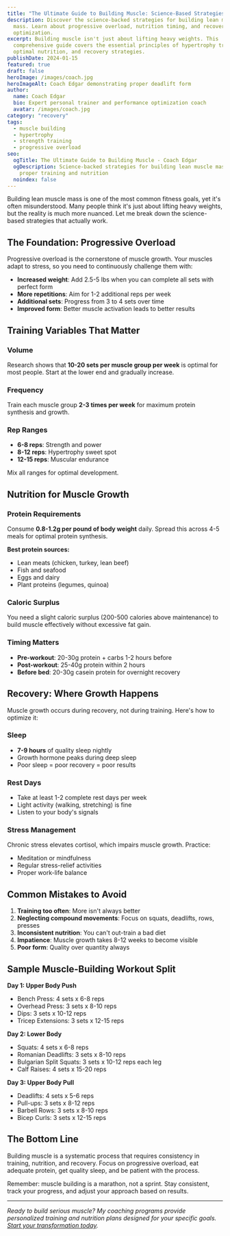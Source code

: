 ```yaml
---
title: "The Ultimate Guide to Building Muscle: Science-Based Strategies"
description: Discover the science-backed strategies for building lean muscle
  mass. Learn about progressive overload, nutrition timing, and recovery
  optimization.
excerpt: Building muscle isn't just about lifting heavy weights. This
  comprehensive guide covers the essential principles of hypertrophy training,
  optimal nutrition, and recovery strategies.
publishDate: 2024-01-15
featured: true
draft: false
heroImage: /images/coach.jpg
heroImageAlt: Coach Edgar demonstrating proper deadlift form
author:
  name: Coach Edgar
  bio: Expert personal trainer and performance optimization coach
  avatar: /images/coach.jpg
category: "recovery"
tags:
  - muscle building
  - hypertrophy
  - strength training
  - progressive overload
seo:
  ogTitle: The Ultimate Guide to Building Muscle - Coach Edgar
  ogDescription: Science-backed strategies for building lean muscle mass with
    proper training and nutrition
  noindex: false
---
```

Building lean muscle mass is one of the most common fitness goals, yet it's often misunderstood. Many people think it's just about lifting heavy weights, but the reality is much more nuanced. Let me break down the science-based strategies that actually work.

## The Foundation: Progressive Overload

Progressive overload is the cornerstone of muscle growth. Your muscles adapt to stress, so you need to continuously challenge them with:

*   **Increased weight**: Add 2.5-5 lbs when you can complete all sets with perfect form
*   **More repetitions**: Aim for 1-2 additional reps per week
*   **Additional sets**: Progress from 3 to 4 sets over time
*   **Improved form**: Better muscle activation leads to better results

## Training Variables That Matter

### Volume

Research shows that **10-20 sets per muscle group per week** is optimal for most people. Start at the lower end and gradually increase.

### Frequency

Train each muscle group **2-3 times per week** for maximum protein synthesis and growth.

### Rep Ranges

*   **6-8 reps**: Strength and power
*   **8-12 reps**: Hypertrophy sweet spot
*   **12-15 reps**: Muscular endurance

Mix all ranges for optimal development.

## Nutrition for Muscle Growth

### Protein Requirements

Consume **0.8-1.2g per pound of body weight** daily. Spread this across 4-5 meals for optimal protein synthesis.

**Best protein sources:**

*   Lean meats (chicken, turkey, lean beef)
*   Fish and seafood
*   Eggs and dairy
*   Plant proteins (legumes, quinoa)

### Caloric Surplus

You need a slight caloric surplus (200-500 calories above maintenance) to build muscle effectively without excessive fat gain.

### Timing Matters

*   **Pre-workout**: 20-30g protein + carbs 1-2 hours before
*   **Post-workout**: 25-40g protein within 2 hours
*   **Before bed**: 20-30g casein protein for overnight recovery

## Recovery: Where Growth Happens

Muscle growth occurs during recovery, not during training. Here's how to optimize it:

### Sleep

*   **7-9 hours** of quality sleep nightly
*   Growth hormone peaks during deep sleep
*   Poor sleep = poor recovery = poor results

### Rest Days

*   Take at least 1-2 complete rest days per week
*   Light activity (walking, stretching) is fine
*   Listen to your body's signals

### Stress Management

Chronic stress elevates cortisol, which impairs muscle growth. Practice:

*   Meditation or mindfulness
*   Regular stress-relief activities
*   Proper work-life balance

## Common Mistakes to Avoid

1.  **Training too often**: More isn't always better
2.  **Neglecting compound movements**: Focus on squats, deadlifts, rows, presses
3.  **Inconsistent nutrition**: You can't out-train a bad diet
4.  **Impatience**: Muscle growth takes 8-12 weeks to become visible
5.  **Poor form**: Quality over quantity always

## Sample Muscle-Building Workout Split

**Day 1: Upper Body Push**

*   Bench Press: 4 sets x 6-8 reps
*   Overhead Press: 3 sets x 8-10 reps
*   Dips: 3 sets x 10-12 reps
*   Tricep Extensions: 3 sets x 12-15 reps

**Day 2: Lower Body**

*   Squats: 4 sets x 6-8 reps
*   Romanian Deadlifts: 3 sets x 8-10 reps
*   Bulgarian Split Squats: 3 sets x 10-12 reps each leg
*   Calf Raises: 4 sets x 15-20 reps

**Day 3: Upper Body Pull**

*   Deadlifts: 4 sets x 5-6 reps
*   Pull-ups: 3 sets x 8-12 reps
*   Barbell Rows: 3 sets x 8-10 reps
*   Bicep Curls: 3 sets x 12-15 reps

## The Bottom Line

Building muscle is a systematic process that requires consistency in training, nutrition, and recovery. Focus on progressive overload, eat adequate protein, get quality sleep, and be patient with the process.

Remember: muscle building is a marathon, not a sprint. Stay consistent, track your progress, and adjust your approach based on results.

* * *

_Ready to build serious muscle? My coaching programs provide personalized training and nutrition plans designed for your specific goals. [Start your transformation today](/pay)._